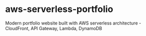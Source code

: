 # aws-serverless-portfolio
Modern portfolio website built with AWS serverless architecture - CloudFront, API Gateway, Lambda, DynamoDB
